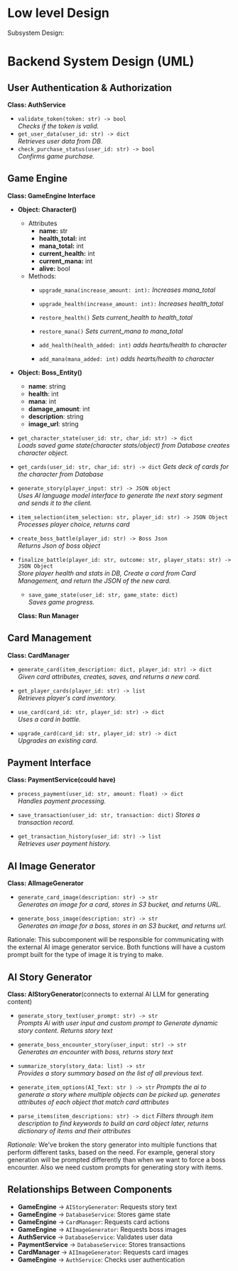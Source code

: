 # Low level Design
Subsystem Design:

# Backend System Design (UML)

## User Authentication & Authorization
**Class: AuthService**  
- `validate_token(token: str) -> bool`  
  *Checks if the token is valid.*  
- `get_user_data(user_id: str) -> dict`  
  *Retrieves user data from DB.*  
- `check_purchase_status(user_id: str) -> bool`  
  *Confirms game purchase.*  

## Game Engine
**Class: GameEngine Interface**  
- **Object: Character()**
  - Attributes
    - **name:** str
    - **health_total:** int
    - **mana_total:** int
    - **current_health:** int
    - **current_mana:** int
    - **alive:** bool
  - Methods:
    - `upgrade_mana(increase_amount: int):`
      *Increases mana_total*
      
    - `upgrade_health(increase_amount: int):`
      *Increases health_total*

    - `restore_health()`
      *Sets current_health to health_total*

    - `restore_mana()`
      *Sets current_mana to mana_total*

    - `add_health(health_added: int)`
      *adds hearts/health to character*

    - `add_mana(mana_added: int)`
      *adds hearts/health to character*
     
    
   
- **Object: Boss_Entity()**
  - **name**: string
  - **health**: int
  - **mana**: int
  - **damage_amount**: int
  - **description**: string
  - **image_url**: string

- `get_character_state(user_id: str, char_id: str) -> dict`  
  *Loads saved game state(character stats/object) from Database creates character object.*

- `get_cards(user_id: str, char_id: str) -> dict`
  *Gets deck of cards for the character from Database*
  
- `generate_story(player_input: str) -> JSON object`  
  *Uses AI language model interface to generate the next story segment and sends it to the client.*
  
- `item_selection(item_selection: str, player_id: str) -> JSON Object`  
  *Processes player choice, returns card*
  
  
- `create_boss_battle(player_id: str) -> Boss Json`  
  *Returns Json of boss object*


- `finalize_battle(player_id: str, outcome: str, player_stats: str) -> JSON Object`  
      *Store player health and stats in DB,
      Create a card from Card Management,
      and return the JSON of the new card.*

  - `save_game_state(user_id: str, game_state: dict)`  
  *Saves game progress.*  

  **Class: Run Manager**




## Card Management
**Class: CardManager**  
- `generate_card(item_description: dict, player_id: str) -> dict`  
  *Given card attributes, creates, saves, and returns a new card.*

- `get_player_cards(player_id: str) -> list`  
  *Retrieves player's card inventory.*
  
- `use_card(card_id: str, player_id: str) -> dict`  
  *Uses a card in battle.*
  
- `upgrade_card(card_id: str, player_id: str) -> dict`  
  *Upgrades an existing card.*  

## Payment Interface
**Class: PaymentService(could have)**  
- `process_payment(user_id: str, amount: float) -> dict`  
  *Handles payment processing.*
  
- `save_transaction(user_id: str, transaction: dict)`
  *Stores a transaction record.*
  
- `get_transaction_history(user_id: str) -> list`  
  *Retrieves user payment history.*  


## AI Image Generator
**Class: AIImageGenerator**  
- `generate_card_image(description: str) -> str`  
  *Generates an image for a card, stores in S3 bucket, and returns URL.*
  
- `generate_boss_image(description: str) -> str`  
  *Generates an image for a boss, stores in an S3 bucket, and returns url.*

Rationale: This subcomponent will be responsible for communicating with the external AI image generator service. Both functions will have a custom prompt built for the type of image it is trying to make.

## AI Story Generator
**Class: AIStoryGenerator**(connects to external AI LLM for generating content)  
- `generate_story_text(user_prompt: str) -> str`  
  *Prompts Ai with user input and custom prompt to Generate dynamic story content. Returns story text*
  
- `generate_boss_encounter_story(user_input: str) -> str`  
  *Generates an encounter with boss, returns story text*

- `summarize_story(story_data: list) -> str`  
  *Provides a story summary based on the list of all previous text.*

- `generate_item_options(AI_Text: str ) -> str`
  *Prompts the ai to generate a story where multiple objects can be picked up. generates attributes of each object that match card attributes*

- `parse_items(item_descriptions: str) -> dict`
  *Filters through item description to find keywords to build an card object later, returns dictionary of items and their attributes* 



*Rationale:* We've broken the story generator into multiple functions that perform different tasks, based on the need. For example, general story generation will be prompted differently than when we want to force a boss encounter. Also we need custom prompts for generating story with items.


## Relationships Between Components
- **GameEngine** → `AIStoryGenerator`: Requests story text  
- **GameEngine** → `DatabaseService`: Stores game state  
- **GameEngine** → `CardManager`: Requests card actions  
- **GameEngine** → `AIImageGenerator`: Requests boss images  
- **AuthService** → `DatabaseService`: Validates user data  
- **PaymentService** → `DatabaseService`: Stores transactions  
- **CardManager** → `AIImageGenerator`: Requests card images  
- **GameEngine** → `AuthService`: Checks user authentication
